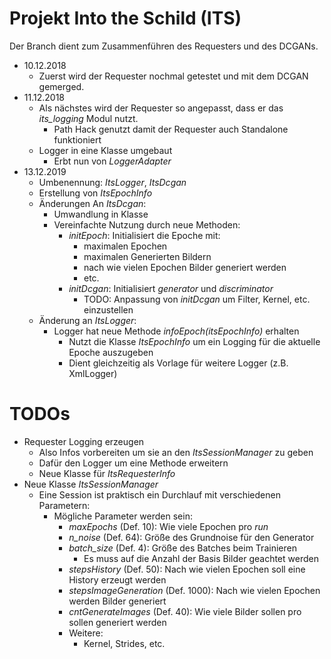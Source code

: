 # Projekt Into the Schild (ITS)

Der Branch dient zum Zusammenführen des Requesters und des DCGANs.

- 10.12.2018
  - Zuerst wird der Requester nochmal getestet und mit dem DCGAN gemerged.
- 11.12.2018
  - Als nächstes wird der Requester so angepasst, dass er das _its_logging_ Modul nutzt.
    - Path Hack genutzt damit der Requester auch Standalone funktioniert
  - Logger in eine Klasse umgebaut
    - Erbt nun von *LoggerAdapter* 
- 13.12.2019
  -  Umbenennung: *ItsLogger*, *ItsDcgan*
  -  Erstellung von *ItsEpochInfo*
  -  Änderungen An *ItsDcgan*:
     -  Umwandlung in Klasse
     -  Vereinfachte Nutzung durch neue Methoden:
        -  *initEpoch*: Initialisiert die Epoche mit:
           -  maximalen Epochen
           -  maximalen Generierten Bildern
           -  nach wie vielen Epochen Bilder generiert werden
           -  etc.
        -  *initDcgan*: Initialisiert *generator* und *discriminator*
           -  TODO: Anpassung von *initDcgan* um Filter, Kernel, etc. einzustellen
  - Änderung an *ItsLogger*:
    - Logger hat neue Methode *infoEpoch(itsEpochInfo)* erhalten
      - Nutzt die Klasse *ItsEpochInfo* um ein Logging für die aktuelle Epoche auszugeben
      - Dient gleichzeitig als Vorlage für weitere Logger (z.B. XmlLogger)


# TODOs
- Requester Logging erzeugen
  - Also Infos vorbereiten um sie an den *ItsSessionManager* zu geben
  - Dafür den Logger um eine Methode erweitern
  - Neue Klasse für *ItsRequesterInfo*
- Neue Klasse *ItsSessionManager*
  - Eine Session ist praktisch ein Durchlauf mit verschiedenen Parametern:
    - Mögliche Parameter werden sein:
      - *maxEpochs* (Def. 10): Wie viele Epochen pro *run*
      - *n_noise* (Def. 64): Größe des Grundnoise für den Generator 
      - *batch_size* (Def. 4): Größe des Batches beim Trainieren
        - Es muss auf die Anzahl der Basis Bilder geachtet werden
      - *stepsHistory* (Def. 50): Nach wie vielen Epochen soll eine History erzeugt werden
      - *stepsImageGeneration* (Def. 1000): Nach wie vielen Epochen werden Bilder generiert
      - *cntGenerateImages* (Def. 40): Wie viele Bilder sollen pro sollen generiert werden
      - Weitere:
        - Kernel, Strides, etc.